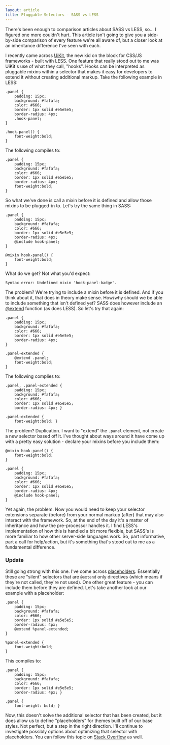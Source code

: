 ```yaml
---
layout: article
title: Pluggable Selectors - SASS vs LESS
---
```


There's been enough to comparison articles about SASS vs LESS, so... I figured one more couldn't hurt. This article isn't going to give you a side-by-side comparison of every feature we're all aware of, but a closer look at an inheritance difference I've seen with each.

I recently came across [UiKit](http://getuikit.com), the new kid on the block for CSS/JS frameworks - built with LESS. One feature that really stood out to me was UiKit's use of what they call, "hooks". Hooks can be interpreted as pluggable mixins within a selector that makes it easy for developers to extend it without creating additional markup. Take the following example in LESS:

    .panel {
        padding: 15px;
        background: #fafafa;
        color: #666;
        border: 1px solid #e5e5e5;
        border-radius: 4px;
        .hook-panel;
    }

    .hook-panel() {
        font-weight:bold;
    }

The following compiles to:

    .panel {
        padding: 15px;
        background: #fafafa;
        color: #666;
        border: 1px solid #e5e5e5;
        border-radius: 4px;
        font-weight:bold;
    }

So what we've done is call a mixin before it is defined and allow those mixins to be plugged-in to. Let's try the same thing in SASS:

    .panel {
        padding: 15px;
        background: #fafafa;
        color: #666;
        border: 1px solid #e5e5e5;
        border-radius: 4px;
        @include hook-panel;
    }

    @mixin hook-panel() {
        font-weight:bold;
    }

What do we get? Not what you'd expect:

    Syntax error: Undefined mixin 'hook-panel-badge'.

The problem? We're trying to include a mixin before it is defined. And if you think about it, that does in theory make sense. How/why should we be able to include something that isn't defined yet? SASS does however include an [@extend](http://sass-lang.com/docs/yardoc/file.SASS_REFERENCE.html#extend) function (as does LESS). So let's try that again:

    .panel {
        padding: 15px;
        background: #fafafa;
        color: #666;
        border: 1px solid #e5e5e5;
        border-radius: 4px;
    }

    .panel-extended {
        @extend .panel;
        font-weight:bold;
    }

The following complies to:

    .panel, .panel-extended {
        padding: 15px;
        background: #fafafa;
        color: #666;
        border: 1px solid #e5e5e5;
        border-radius: 4px; }

    .panel-extended {
        font-weight:bold; }

The problem? Duplication. I want to "extend" the `.panel` element, not create a new selector based off it. I've thought about ways around it have come up with a pretty easy solution - declare your mixins before you include them:

    @mixin hook-panel() {
        font-weight:bold;
    }

    .panel {
        padding: 15px;
        background: #fafafa;
        color: #666;
        border: 1px solid #e5e5e5;
        border-radius: 4px;
        @include hook-panel;
    }

Yet again, the problem. Now you would need to keep your selector extensions separate (before) from your normal markup (after) that may also interact with the framework. So, at the end of the day it's a matter of inheritance and how the pre-processor handles it. I find LESS's implementation of how this is handled a bit more flexible, but SASS's is more familiar to how other server-side languages work. So, part informative, part a call for help/action, but it's something that's stood out to me as a fundamental difference.

### Update

Still going strong with this one. I've come across [placeholders](http://sass-lang.com/docs/yardoc/file.SASS_REFERENCE.html#placeholder_selectors_). Essentially these are "silent" selectors that are `@extend` only directives (which means if they're not called, they're not used). One other great feature - you can include them before they are defined. Let's take another look at our example with a placeholder:

    .panel {
        padding: 15px;
        background: #fafafa;
        color: #666;
        border: 1px solid #e5e5e5;
        border-radius: 4px;
        @extend %panel-extended;
    }

    %panel-extended {
        font-weight:bold;
    }

This compiles to:

    .panel {
        padding: 15px;
        background: #fafafa;
        color: #666;
        border: 1px solid #e5e5e5;
        border-radius: 4px; }

    .panel {
        font-weight: bold; }

Now, this doesn't solve the additional selector that has been created, but it does allow us to define "placeholders" for themes built off of our base styles. Not perfect, but a step in the right direction. I'll continue to investigate possibly options about optimizing that selector with placeholders. You can follow this topic on [Stack Overflow](http://stackoverflow.com/questions/18561708/are-there-hooks-in-sass) as well.